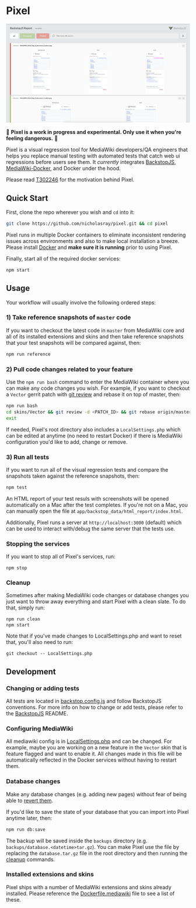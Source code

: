 # Pixel

![Visual regression HTML reporter showing failing and passing tests](assets/reporter.png)

🚨 **Pixel is a work in progress and experimental. Only use it when you're feeling dangerous.** 🚨

Pixel is a visual regression tool for MediaWiki developers/QA engineers that
helps you replace manual testing with automated tests that catch web ui
regressions before users see them. It *currently* integrates
[BackstopJS](https://github.com/garris/BackstopJS),
[MediaWiki-Docker](https://www.mediawiki.org/wiki/MediaWiki-Docker), and Docker
under the hood.

Please read [T302246](https://phabricator.wikimedia.org/T302246) for the
motivation behind Pixel.

## Quick Start

First, clone the repo wherever you wish and `cd` into it:

```sh
git clone https://github.com/nicholasray/pixel.git && cd pixel
```

Pixel runs in multiple Docker containers to eliminate inconsistent rendering
issues across environments and also to make local installation a breeze. Please
install [Docker](https://docs.docker.com/get-docker/) and **make sure it is
running** prior to using Pixel.

Finally, start all of the required docker services:

```sh
npm start
```

## Usage

Your workflow will usually involve the following ordered steps:

### 1) Take reference snapshots of `master` code

If you want to checkout the latest code in `master` from MediaWiki core and all
of its installed extensions and skins and then take reference snapshots that
your test snapshots will be compared against, then:

```sh
npm run reference
```

### 2) Pull code changes related to your feature

Use the `npm run bash` command to enter the MediaWiki container where you can
make any code changes you wish. For example, if you want to checkout a `Vector`
gerrit patch with [git
review](https://docs.opendev.org/opendev/git-review/latest/) and rebase it on
top of master, then: 

```sh
npm run bash
cd skins/Vector && git review -d <PATCH_ID> && git rebase origin/master
exit
```

If needed, Pixel's root directory also includes a `LocalSettings.php` which can be edited at anytime (no need to restart Docker) if there is MediaWiki configuration you'd like to add, change or remove.

### 3) Run all tests

If you want to run all of the visual regression tests and compare the snapshots taken against the reference snapshots, then:

```sh
npm test 
```

An HTML report of your test resuls with screenshots will be opened automatically
on a Mac after the test completes. If you're not on a Mac, you can manually open
the file at `app/backstop_data/html_report/index.html`.

Additionally, Pixel runs a server at `http://localhost:3000` (default) which can
be used to interact with/debug the same server that the tests use.

### Stopping the services

If you want to stop all of Pixel's services, run:

```
npm stop
```

### Cleanup

Sometimes after making MediaWiki code changes or database changes you just want
to throw away everything and start Pixel with a clean slate. To do that, simply
run:

```
npm run clean
npm start
```

Note that if you've made changes to LocalSettings.php and want to reset that,
you'll also need to run:

```
git checkout -- LocalSettings.php
```

## Development

### Changing or adding tests

All tests are located in [backstop.config.js](app/backstop.config.js) and follow
BackstopJS conventions. For more info on how to change or add tests, please
refer to the [BackstopJS](https://github.com/garris/BackstopJS) README.

### Configuring MediaWiki

All mediawiki config is in [LocalSettings.php](LocalSettings.php) and can be
changed. For example, maybe you are working on a new feature in the `Vector`
skin that is feature flagged and want to enable it. All changes made in this
file will be automatically reflected in the Docker services without having to
restart them.

### Database changes

Make any database changes (e.g. adding new pages) without fear of being able to
[revert them](#cleanup).

If you'd like to save the state of your database that you can import into Pixel
anytime later, then:

```sh
npm run db:save
```

The backup will be saved inside the `backups` directory (e.g.
`backups/database.<datetime>tar.gz`). You can make Pixel use the file by
replacing the `database.tar.gz` file in the root directory and then running the
[cleanup](#cleanup) commands.

### Installed extensions and skins

Pixel ships with a number of MediaWiki extensions and skins already installed.
Please reference the [Dockerfile.mediawiki](Dockerfile.mediawiki) file to see a
list of these.
